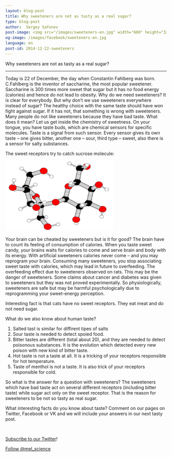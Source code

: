 ```yaml
---
layout: blog-post
title: Why sweeteners are not as tasty as a real sugar? 
type: blog-post
author:  Sergey Safonov
post-image: <img src="/images/sweeteners-en.jpg" width="600" height="324" alt="sweeteners">
og-image: /images/facebook/sweeteners-en.jpg
language: en
post-id: 2014-12-22-sweeteners
---
```

Why sweeteners are not as tasty as a real sugar? 
<!-- more -->

---

Today is 22 of December, the day when Constantin Fahlberg was born. C.Fahlberg is the  inventor of saccharine, the most popular sweetener. Saccharine is 300 times more sweet that sugar but it has no food energy (calories) and hence do not lead to obesity. 
Why do we need sweeteners? It is clear for everybody. But why don’t we use sweeteners everywhere instead of sugar? The healthy choice with the same taste should have won fight against sugar. If it has not, that something is wrong with sweeteners. Many people do not like sweeteners because they have bad taste. What does it mean?
Let us get inside the chemistry of sweetness.
On your tongue, you have taste buds, which are chemical sensors for specific molecules. Taste is a signal from such sensor. Every sensor gives its own taste – one gives bitter, another one – sour, third type – sweet, also there is a sensor for salty substances.


The sweet receptors try to catch sucrose molecule:

<img src="/images/Sucrose-rodmodel.png" width="336" height="220" alt="sucrose">

Your brain can be cheated by sweeteners but is it for good? The brain have to count its feeling of consumption of calories. When you taste sweet candy, your brains waits for calories to come and serve brain and body with its energy. With artificial sweeteners calories never come – and you may reprogram your brain. Consuming many sweeteners, you stop associating sweet taste with calories, which may lead in future to overfeeding. The overfeeding effect due to sweeteners observed on rats.  This may be the danger of sweeteners.
Some claims about cancer and diabetes was given to sweeteners but they was not proved experimentally. So physiologically, sweeteners are safe but may be harmful psychologically due to reprogramming your sweet-energy perception. 

Interesting fact is that cats have no sweet receptors. They eat meat and do not need sugar. 

What do we also know about human taste?

1. Salted tast is similar for diffirent tipes of salts
2. Sour taste is needed to detect spoied food. 
3. Bitter tastes are different (total about 20), and they are needed to detect poisonous substances. It is the evolution which detected every new poison with new kind of bitter taste. 
4. Hot taste is not a taste at all. It is a tricking of your receptors responsible for hot temperature. 
5. Taste of menthol is not a taste. It is also trick of your receptors responsible for cold. 

So what is the answer for a question with sweeteners? The sweeteners which have bad taste act on several different receptors (including bitter taste) while sugar act only on the sweet receptor. That is the reason for sweeteners to be not so tasty as real sugar.

What interesting facts do you know about taste?  Comment on our pages on Twitter, Facebook or VK and we will include your answers in our next tasty post.

<br/>

<a href="https://twitter.com/mel_science">Subscribe to our Twitter</a>!

<!-- Begin Twitter follow -->
<a href="https://twitter.com/mel_science" class="twitter-follow-button" data-show-count="false" data-size="large">Follow @mel_science</a>
<script>!function(d,s,id){var js,fjs=d.getElementsByTagName(s)[0],p=/^http:/.test(d.location)?'http':'https';if(!d.getElementById(id)){js=d.createElement(s);js.id=id;js.src=p+'://platform.twitter.com/widgets.js';fjs.parentNode.insertBefore(js,fjs);}}(document, 'script', 'twitter-wjs');</script>
<!-- End Twitter follow -->
